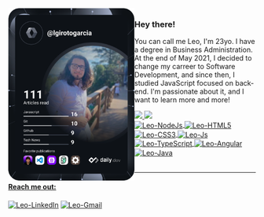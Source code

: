 <div>
  <a href="https://app.daily.dev/lgirotogarcia"><img src="https://github.com/lgirotogarcia/lgirotogarcia/blob/main/devcard.svg" align="left" width="51%" alt="Leonardo's Dev Card">
  </a>
</div>

### Hey there!


  You can call me Leo, I'm 23yo. I have a degree in Business Administration. At the end of May 2021, I decided to change my carreer to Software Development, and since then, I studied JavaScript focused on back-end. I'm passionate about it, and I want to learn more and more!

  <div>
  <a href="https://github.com/lgirotogarcia">
  <img height="142em" src="https://github-readme-stats.vercel.app/api?username=lgirotogarcia&show_icons=true&theme=cobalt&include_all_commits=true&count_private=true"/>
  <img height="170em" src="https://github-readme-stats.vercel.app/api/top-langs/?username=lgirotogarcia&layout=compact&langs_count=7&theme=cobalt"/>
  </div>
  
<div style="display: inline_block">
  
  <img align="center" alt="Leo-NodeJs" height="30" width="40" src="https://cdn.jsdelivr.net/gh/devicons/devicon/icons/nodejs/nodejs-original.svg">
  <!--
<img align="center" alt="Leo-Express" height="30" width="40" src="https://cdn.jsdelivr.net/gh/devicons/devicon/icons/express/express-original.svg">
  -->
  <img align="center" alt="Leo-HTML5" height="30" width="40" src="https://cdn.jsdelivr.net/gh/devicons/devicon/icons/html5/html5-plain-wordmark.svg">
  <img align="center" alt="Leo-CSS3" height="30" width="40" src="https://cdn.jsdelivr.net/gh/devicons/devicon/icons/css3/css3-plain-wordmark.svg">
  <img align="center" alt="Leo-Js" height="30" width="40" src="https://cdn.jsdelivr.net/gh/devicons/devicon/icons/javascript/javascript-plain.svg">
  <img align="center" alt="Leo-TypeScript" height="30" width="40" src="https://cdn.jsdelivr.net/gh/devicons/devicon/icons/typescript/typescript-plain.svg">
  <img align="center" alt="Leo-Angular" height="30" width="40" src="https://cdn.jsdelivr.net/gh/devicons/devicon/icons/angularjs/angularjs-plain.svg">
  <img align="center"alt="Leo-Java" height="30" width="40"src="https://cdn.jsdelivr.net/gh/devicons/devicon/icons/java/java-plain.svg">
</div>
<br>

---
  

#### Reach me out:  
  [<img align="center" alt="Leo-LinkedIn" height="30" width="40" src="https://cdn.jsdelivr.net/gh/devicons/devicon/icons/linkedin/linkedin-original.svg">](https://linkedin.com.br/in/lgirotogarcia)
  [<img align="center" alt="Leo-Gmail" height="30" src="https://i.ibb.co/L97ht77/5968534.png">](mailto:leonardogirotogarcia@gmail.com)

  
  
 <!--
**lgirotogarcia/lgirotogarcia** is a ✨ _special_ ✨ repository because its `README.md` (this file) appears on your GitHub profile.

Here are some ideas to get you started:

- 🔭 I’m currently working on ...
- 🌱 I’m currently learning ...
- 👯 I’m looking to collaborate on ...
- 🤔 I’m looking for help with ...
- 💬 Ask me about ...
- 📫 How to reach me: ...
- 😄 Pronouns: ...
- ⚡ Fun fact: ...
-->
